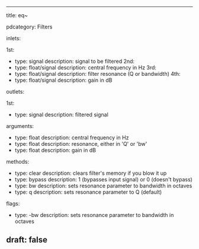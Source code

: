 --- 


title: eq~

pdcategory: Filters

inlets:

  1st:
  - type: signal
    description: signal to be filtered
  2nd:
  - type: float/signal
    description: central frequency in Hz
  3rd:
  - type: float/signal
    description: filter resonance (Q or bandwidth)
  4th:
  - type: float/signal
    description: gain in dB

outlets:

  1st:
  - type: signal
    description: filtered signal

arguments:
  - type: float
    description: central frequency in Hz
  - type: float
    description: resonance, either in 'Q' or 'bw'
  - type: float
    description: gain in dB

methods:
  - type: clear
    description: clears filter's memory if you blow it up
  - type: bypass <float>
    description: 1 (bypasses input signal) or 0 (doesn't bypass)
  - type: bw
    description: sets resonance parameter to bandwidth in octaves
  - type: q
    description: sets resonance parameter to Q (default)

flags:
  - type: -bw
    description: sets resonance parameter to bandwidth in octaves

draft: false
---